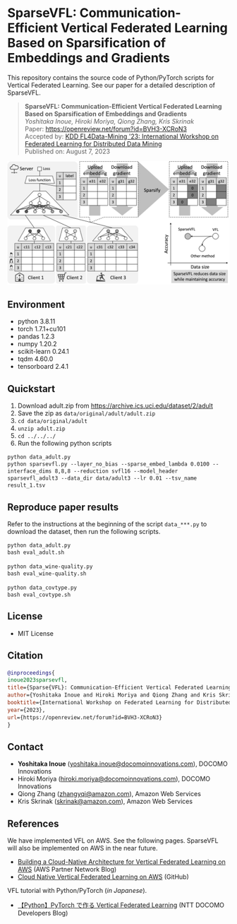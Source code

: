 # SparseVFL: Communication-Efficient Vertical Federated Learning Based on Sparsification of Embeddings and Gradients
This repository contains the source code of Python/PyTorch scripts for Vertical Federated Learning. See our paper for a detailed description of SparseVFL.

> **SparseVFL: Communication-Efficient Vertical Federated Learning Based on Sparsification of Embeddings and Gradients** <br/>
> *Yoshitaka Inoue, Hiroki Moriya, Qiong Zhang, Kris Skrinak* <br/>
> Paper: https://openreview.net/forum?id=BVH3-XCRoN3 <br/>
> Accepted by: [KDD FL4Data-Mining '23: International Workshop on Federated Learning for Distributed Data Mining](https://fl4data-mining.github.io/)<br/>
> Published on: August 7, 2023

![VFL architecture](_static/img/sparsevfl.png)

## Environment
- python 3.8.11
- torch 1.7.1+cu101
- pandas 1.2.3
- numpy 1.20.2
- scikit-learn 0.24.1
- tqdm 4.60.0
- tensorboard 2.4.1

## Quickstart
1. Download adult.zip from https://archive.ics.uci.edu/dataset/2/adult
2. Save the zip as ```data/original/adult/adult.zip```
3. ```cd data/original/adult```
4. ```unzip adult.zip```
5. ```cd ../../../```
6. Run the following python scripts

```shell
python data_adult.py
python sparsevfl.py --layer_no_bias --sparse_embed_lambda 0.0100 --interface_dims 8,8,8 --reduction svfl16 --model_header sparsevfl_adult3 --data_dir data/adult3 --lr 0.01 --tsv_name result_1.tsv
```

## Reproduce paper results
Refer to the instructions at the beginning of the script ```data_***.py``` to download the dataset, then run the following scripts.

```shell
python data_adult.py
bash eval_adult.sh

python data_wine-quality.py
bash eval_wine-quality.sh

python data_covtype.py
bash eval_covtype.sh
```

## License
- MIT License

## Citation
```bibtex
@inproceedings{
inoue2023sparsevfl,
title={Sparse{VFL}: Communication-Efficient Vertical Federated Learning Based on Sparsification of Embeddings and Gradients},
author={Yoshitaka Inoue and Hiroki Moriya and Qiong Zhang and Kris Skrinak},
booktitle={International Workshop on Federated Learning for Distributed Data Mining},
year={2023},
url={https://openreview.net/forum?id=BVH3-XCRoN3}
}
```

## Contact
- **Yoshitaka Inoue** (yoshitaka.inoue@docomoinnovations.com), DOCOMO Innovations
- Hiroki Moriya (hiroki.moriya@docomoinnovations.com), DOCOMO Innovations
- Qiong Zhang (zhangyqi@amazon.com), Amazon Web Services
- Kris Skrinak (skrinak@amazon.com), Amazon Web Services


## References
We have implemented VFL on AWS. See the following pages. SparseVFL will also be implemented on AWS in the near future.
- [Building a Cloud-Native Architecture for Vertical Federated Learning on AWS](https://aws.amazon.com/jp/blogs/apn/building-a-cloud-native-architecture-for-vertical-federated-learning-on-aws/) (AWS Partner Network Blog)
- [Cloud Native Vertical Federated Learning on AWS](https://github.com/docomoinnovations/AWS-Serverless-Vertical-Federated-Learning) (GitHub)

VFL tutorial with Python/PyTorch (*in Japanese*).
- [【Python】PyTorch で作る Vertical Federated Learning](https://nttdocomo-developers.jp/entry/202212011200) (NTT DOCOMO Developers Blog)